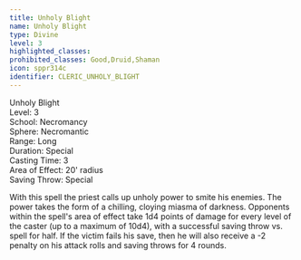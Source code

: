 ```yaml
---
title: Unholy Blight
name: Unholy Blight
type: Divine
level: 3
highlighted_classes: 
prohibited_classes: Good,Druid,Shaman
icon: sppr314c
identifier: CLERIC_UNHOLY_BLIGHT
---
```

Unholy Blight  
Level: 3  
School: Necromancy  
Sphere: Necromantic  
Range: Long  
Duration: Special  
Casting Time: 3  
Area of Effect: 20' radius  
Saving Throw: Special  
  
With this spell the priest calls up unholy power to smite his enemies. The power takes the form of a chilling, cloying miasma of darkness. Opponents within the spell's area of effect take 1d4 points of damage for every level of the caster (up to a maximum of 10d4), with a successful saving throw vs. spell for half. If the victim fails his save, then he will also receive a -2 penalty on his attack rolls and saving throws for 4 rounds.  
